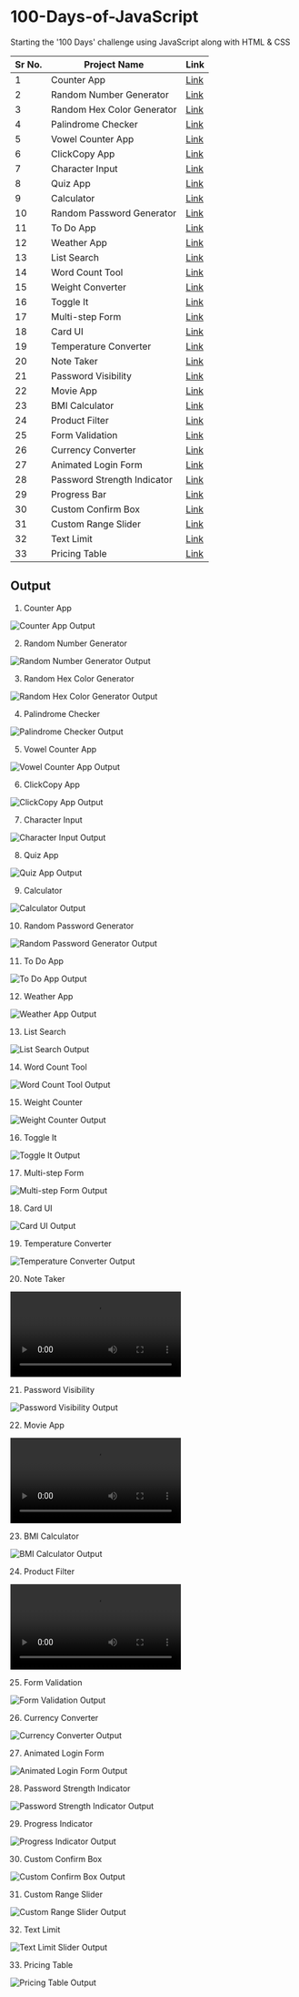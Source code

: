 # 100-Days-of-JavaScript
Starting the '100 Days' challenge using JavaScript along with HTML &amp; CSS

|Sr No. | Project Name | Link |
|-------|---------|------|
| 1 | Counter App |[Link](https://github.com/AdyaTech/100-Days-of-JavaScript/tree/main/Day%201)|
| 2 | Random Number Generator |[Link](https://github.com/AdyaTech/100-Days-of-JavaScript/tree/main/Day%202)|
| 3 | Random Hex Color Generator |[Link](https://github.com/AdyaTech/100-Days-of-JavaScript/tree/main/Day%203)|
| 4 | Palindrome Checker |[Link](https://github.com/AdyaTech/100-Days-of-JavaScript/tree/main/Day%204)|
| 5 | Vowel Counter App |[Link](https://github.com/AdyaTech/100-Days-of-JavaScript/tree/main/Day%205)|
| 6 | ClickCopy App |[Link](https://github.com/AdyaTech/100-Days-of-JavaScript/tree/main/Day%206)|
| 7 | Character Input |[Link](https://github.com/AdyaTech/100-Days-of-JavaScript/tree/main/Day%207)|
| 8 | Quiz App |[Link](https://github.com/AdyaTech/100-Days-of-JavaScript/tree/main/Day%208)|
| 9 | Calculator |[Link](https://github.com/AdyaTech/100-Days-of-JavaScript/tree/main/Day%209)|
| 10 | Random Password Generator |[Link](https://github.com/AdyaTech/100-Days-of-JavaScript/tree/main/Day%2010)|
| 11 | To Do App |[Link](https://github.com/AdyaTech/100-Days-of-JavaScript/tree/main/Day%2011)|
| 12 | Weather App |[Link](https://github.com/AdyaTech/100-Days-of-JavaScript/tree/main/Day%2012)|
| 13 | List Search |[Link](https://github.com/AdyaTech/100-Days-of-JavaScript/tree/main/Day%2013)|
| 14 | Word Count Tool |[Link](https://github.com/AdyaTech/100-Days-of-JavaScript/tree/main/Day%2014)|
| 15 | Weight Converter |[Link](https://github.com/AdyaTech/100-Days-of-JavaScript/tree/main/Day%2015)|
| 16 | Toggle It |[Link](https://github.com/AdyaTech/100-Days-of-JavaScript/tree/main/Day%2016)|
| 17 | Multi-step Form |[Link](https://github.com/AdyaTech/100-Days-of-JavaScript/tree/main/Day%2017)|
| 18 | Card UI |[Link](https://github.com/AdyaTech/100-Days-of-JavaScript/tree/main/Day%2018)|
| 19 | Temperature Converter |[Link](https://github.com/AdyaTech/100-Days-of-JavaScript/tree/main/Day%2019)|
| 20 | Note Taker |[Link](https://github.com/AdyaTech/100-Days-of-JavaScript/tree/main/Day%2020)|
| 21 | Password Visibility |[Link](https://github.com/AdyaTech/100-Days-of-JavaScript/tree/main/Day%2021)|
| 22 | Movie App |[Link](https://github.com/AdyaTech/100-Days-of-JavaScript/tree/main/Day%2022)|
| 23 | BMI Calculator |[Link](https://github.com/AdyaTech/100-Days-of-JavaScript/tree/main/Day%2023)|
| 24 | Product Filter |[Link](https://github.com/AdyaTech/100-Days-of-JavaScript/tree/main/Day%2024)|
| 25 | Form Validation |[Link](https://github.com/AdyaTech/100-Days-of-JavaScript/tree/main/Day%2025)|
| 26 | Currency Converter |[Link](https://github.com/AdyaTech/100-Days-of-JavaScript/tree/main/Day%2026)|
| 27 | Animated Login Form |[Link](https://github.com/AdyaTech/100-Days-of-JavaScript/tree/main/Day%2027)|
| 28 | Password Strength Indicator |[Link](https://github.com/AdyaTech/100-Days-of-JavaScript/tree/main/Day%2028)|
| 29 | Progress Bar |[Link](https://github.com/AdyaTech/100-Days-of-JavaScript/tree/main/Day%2029)|
| 30 | Custom Confirm Box |[Link](https://github.com/AdyaTech/100-Days-of-JavaScript/tree/main/Day%2030)|
| 31 | Custom Range Slider |[Link](https://github.com/AdyaTech/100-Days-of-JavaScript/tree/main/Day%2031)|
| 32 | Text Limit |[Link](https://github.com/AdyaTech/100-Days-of-JavaScript/tree/main/Day%2032)|
| 33 | Pricing Table |[Link](https://github.com/AdyaTech/100-Days-of-JavaScript/tree/main/Day%2033)|

## Output
1. Counter App

![Counter App Output](https://github.com/AdyaTech/100-Days-of-JavaScript/blob/main/Day%201/Video.gif)

2. Random Number Generator

![Random Number Generator Output](https://github.com/AdyaTech/100-Days-of-JavaScript/blob/main/Day%202/Video.gif)

3. Random Hex Color Generator

![Random Hex Color Generator Output](https://github.com/AdyaTech/100-Days-of-JavaScript/blob/main/Day%203/Video.gif)

4. Palindrome Checker 

![ Palindrome Checker  Output](https://github.com/AdyaTech/100-Days-of-JavaScript/blob/main/Day%204/Video.gif)

5. Vowel Counter App

![ Vowel Counter App  Output](https://github.com/AdyaTech/100-Days-of-JavaScript/blob/main/Day%205/Video.gif)

6. ClickCopy App

![ ClickCopy App Output](https://github.com/AdyaTech/100-Days-of-JavaScript/blob/main/Day%206/Video.gif)

7. Character Input

![ Character Input Output](https://github.com/AdyaTech/100-Days-of-JavaScript/blob/main/Day%207/Video.gif)

8. Quiz App

![ Quiz App Output](https://github.com/AdyaTech/100-Days-of-JavaScript/blob/main/Day%208/Video.gif)

9. Calculator

![ Calculator Output](https://github.com/AdyaTech/100-Days-of-JavaScript/blob/main/Day%209/Video.gif)

10. Random Password Generator

![ Random Password Generator Output](https://github.com/AdyaTech/100-Days-of-JavaScript/blob/main/Day%2010/Video.gif)

11. To Do App

![ To Do App Output](https://github.com/AdyaTech/100-Days-of-JavaScript/blob/main/Day%2011/Video.gif)

12. Weather App

![ Weather App Output](https://github.com/AdyaTech/100-Days-of-JavaScript/blob/main/Day%2012/Video.gif)

13. List Search

![ List Search Output](https://github.com/AdyaTech/100-Days-of-JavaScript/blob/main/Day%2013/Video.gif)

14. Word Count Tool

![ Word Count Tool Output](https://github.com/AdyaTech/100-Days-of-JavaScript/blob/main/Day%2014/Video.gif)

15. Weight Counter

![ Weight Counter Output](https://github.com/AdyaTech/100-Days-of-JavaScript/blob/main/Day%2015/Video.gif)

16. Toggle It

![ Toggle It Output](https://github.com/AdyaTech/100-Days-of-JavaScript/blob/main/Day%2016/Video.gif)

17. Multi-step Form
    
![ Multi-step Form Output](https://github.com/AdyaTech/100-Days-of-JavaScript/blob/main/Day%2017/Video.gif)

18. Card UI
    
![ Card UI Output](https://github.com/AdyaTech/100-Days-of-JavaScript/blob/main/Day%2018/Video.gif)

19. Temperature Converter
    
![ Temperature Converter Output](https://github.com/AdyaTech/100-Days-of-JavaScript/blob/main/Day%2019/video.gif)

20. Note Taker
    
![ Note Taker Output](https://github.com/AdyaTech/100-Days-of-JavaScript/blob/main/Day%2020./video.mp4)

21. Password Visibility
    
![ Password Visibility Output](https://github.com/AdyaTech/100-Days-of-JavaScript/blob/main/Day%2021/video.gif)

22. Movie App
    
![ Movie App Output](https://github.com/AdyaTech/100-Days-of-JavaScript/blob/main/Day%2022/Video.mp4)

23. BMI Calculator
    
![ BMI Calculator Output](https://github.com/AdyaTech/100-Days-of-JavaScript/blob/main/Day%2023/video.gif)

24. Product Filter
    
![ Product Filter Output](https://github.com/AdyaTech/100-Days-of-JavaScript/blob/main/Day%2024/video.mp4)

25. Form Validation
    
![ Form Validation Output](https://github.com/AdyaTech/100-Days-of-JavaScript/blob/main/Day%2025/video.gif)

26. Currency Converter
    
![ Currency Converter Output](https://github.com/AdyaTech/100-Days-of-JavaScript/blob/main/Day%2026/video.gif)

27. Animated Login Form
    
![ Animated Login Form Output](https://github.com/AdyaTech/100-Days-of-JavaScript/blob/main/Day%2027/video.gif)

28. Password Strength Indicator
    
![ Password Strength Indicator Output](https://github.com/AdyaTech/100-Days-of-JavaScript/blob/main/Day%2028/video.gif)

29. Progress Indicator
    
![ Progress Indicator Output](https://github.com/AdyaTech/100-Days-of-JavaScript/blob/main/Day%2029/video.gif)

30. Custom Confirm Box
    
![ Custom Confirm Box Output](https://github.com/AdyaTech/100-Days-of-JavaScript/blob/main/Day%2030/video.gif)

31. Custom Range Slider
    
![ Custom Range Slider Output](https://github.com/AdyaTech/100-Days-of-JavaScript/blob/main/Day%2031/video.gif)

32. Text Limit
    
![ Text Limit Slider Output](https://github.com/AdyaTech/100-Days-of-JavaScript/blob/main/Day%2032/video.gif)

33. Pricing Table
    
![ Pricing Table Output](https://github.com/AdyaTech/100-Days-of-JavaScript/blob/main/Day%2033/image.png)
